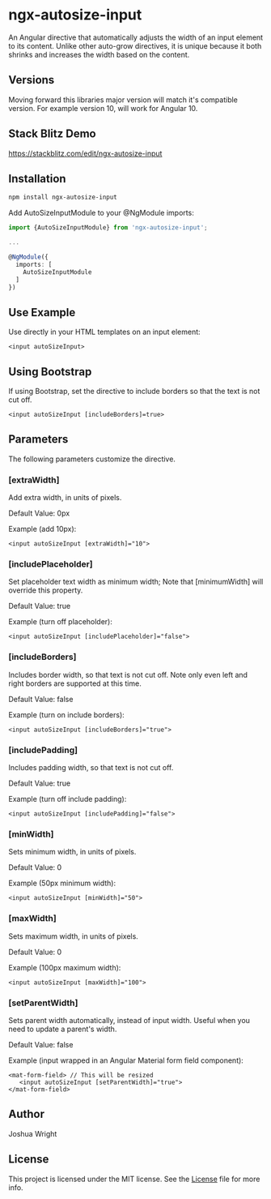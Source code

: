 # ngx-autosize-input
An Angular directive that automatically adjusts the width of an input element to its content. Unlike other auto-grow directives, it is unique because it both shrinks and increases the width based on the content.

## Versions
Moving forward this libraries major version will match it's compatible version. For example version 10, will work for Angular 10.

## Stack Blitz Demo
https://stackblitz.com/edit/ngx-autosize-input

## Installation

```bash
npm install ngx-autosize-input
```

Add AutoSizeInputModule to your @NgModule imports:

```typescript
import {AutoSizeInputModule} from 'ngx-autosize-input';

...

@NgModule({
  imports: [
    AutoSizeInputModule
  ]
})
```

## Use Example
Use directly in your HTML templates on an input element:
 ```
<input autoSizeInput>
```

## Using Bootstrap
If using Bootstrap, set the directive to include borders so that the text is not cut off.
 ```
<input autoSizeInput [includeBorders]=true>
```

## Parameters
The following parameters customize the directive.

### \[extraWidth]

Add extra width, in units of pixels.

Default Value: 0px

Example (add 10px): 
 ```
<input autoSizeInput [extraWidth]="10">
```

### \[includePlaceholder]

Set placeholder text width as minimum width;
Note that [minimumWidth] will override this property.

Default Value: true

Example (turn off placeholder): 
 ```
<input autoSizeInput [includePlaceholder]="false">
```

### \[includeBorders]

Includes border width, so that text is not cut off.
Note only even left and right borders are supported at this time.

Default Value: false

Example (turn on include borders):
 ```
<input autoSizeInput [includeBorders]="true">
```

### \[includePadding]

Includes padding width, so that text is not cut off.

Default Value: true

Example (turn off include padding): 
 ```
<input autoSizeInput [includePadding]="false">
```

### \[minWidth]

Sets minimum width, in units of pixels.

Default Value: 0

Example (50px minimum width): 
 ```
<input autoSizeInput [minWidth]="50">
```

### \[maxWidth]

Sets maximum width, in units of pixels.

Default Value: 0

Example (100px maximum width): 
 ```
<input autoSizeInput [maxWidth]="100">
```

### \[setParentWidth]

Sets parent width automatically, instead of input width. Useful when you need to update a parent's width.

Default Value: false

Example (input wrapped in an Angular Material form field component): 
 ```
<mat-form-field> // This will be resized
    <input autoSizeInput [setParentWidth]="true">
</mat-form-field>
```

## Author
Joshua Wright

## License
This project is licensed under the MIT license. See the [License](LICENSE) file for more info.
